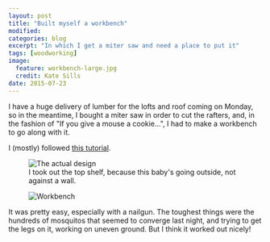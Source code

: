 ```yaml
---
layout: post
title: "Built myself a workbench"
modified:
categories: blog
excerpt: "In which I get a miter saw and need a place to put it"
tags: [woodworking]
image:
  feature: workbench-large.jpg
  credit: Kate Sills
date: 2015-07-23
---
```


I have a huge delivery of lumber for the lofts and roof coming on Monday, so in the meantime, I bought a miter saw in order to cut the rafters, and, in the fashion of "If you give a mouse a cookie...", I had to make a workbench to go along with it. 

I (mostly) followed [this tutorial](http://www.familyhandyman.com/workshop/workbench/how-to-build-a-workbench-super-simple-50-bench/view-all).

<figure>
	<img src="https://hostedmedia.reimanpub.com/TFH/Step-By-Step/display/FH09SEP_SIMWOR_02.JPG" alt="The actual design">
	<figcaption>I took out the top shelf, because this baby's going outside, not against a wall.</figcaption>
</figure>


<figure>
	<img src="{{ site.url }}/images/workbench-1.jpg" alt="Workbench">
</figure>

It was pretty easy, especially with a nailgun. The toughest things were the hundreds of mosquitos that seemed to converge last night, and trying to get the legs on it, working on uneven ground. But I think it worked out nicely!




















